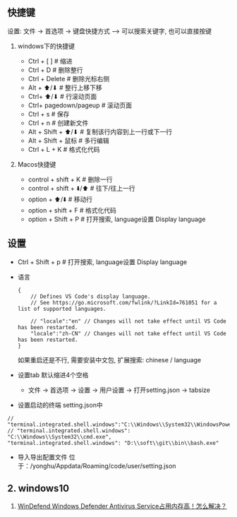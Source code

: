 ## 快捷键
设置: 文件 → 首选项 → 键盘快捷方式  -->  可以搜索关键字, 也可以直接按键

1. windows下的快捷键
    - Ctrl + [  ]      # 缩进
    - Ctrl + D         # 删除整行
    - Ctrl + Delete    # 删除光标右侧
    - Alt + ⬆/⬇        # 整行上移下移
    - Ctrl+ ⬆/⬇        # 行滚动页面
    - Ctrl+ pagedown/pageup        # 滚动页面
    - Ctrl + s         # 保存
    - Ctrl + n        # 创建新文件
    - Alt + Shift + ⬆/⬇    # 复制该行内容到上一行或下一行
    - Alt + Shift + 鼠标    # 多行编辑
    - Ctrl + L + K    # 格式化代码

2. Macos快捷键
    - control + shift + K   # 删除一行
    - control + shift + ⬇️/⬆️   # 往下/往上一行
    - option + ⬆️/⬇️    # 移动行
    - option + shift + F  # 格式化代码
    - option + Shift + P    # 打开搜索, language设置 Display language


## 设置
- Ctrl + Shift + p    # 打开搜索, language设置 Display language

- 语言
    ```
    {
        // Defines VS Code's display language.
        // See https://go.microsoft.com/fwlink/?LinkId=761051 for a list of supported languages.
        
        // "locale":"en" // Changes will not take effect until VS Code has been restarted.
        "locale":"zh-CN" // Changes will not take effect until VS Code has been restarted.
    }
    ```
    如果重启还是不行, 需要安装中文包, 扩展搜索: chinese / language
- 设置tab 默认缩进4个空格
    - 文件 → 首选项 → 设置 → 用户设置 → 打开setting.json → tabsize

- 设置启动的终端
setting.json中  
```
// "terminal.integrated.shell.windows":"C:\\Windows\\System32\\WindowsPowerShell\\v1.0\\powershell.exe",
// "terminal.integrated.shell.windows": "C:\\Windows\\System32\\cmd.exe",
"terminal.integrated.shell.windows": "D:\\soft\\git\\bin\\bash.exe"
```


- 导入导出配置文件
位于：/yonghu/Appdata/Roaming/code/user/setting.json

## 2. windows10

1. [WinDefend Windows Defender Antivirus Service占用内存高！怎么解决？ ](https://answers.microsoft.com/zh-hans/protect/forum/protect_defender-protect_updating-windows_10/windefend-windows-defender-antivirus/5f90145e-24f0-4552-b7e0-119e68a6db2f)